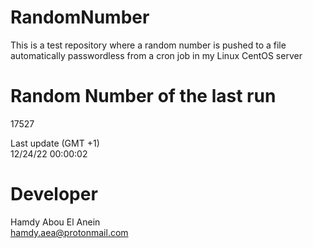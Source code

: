 # RandomNumber    
This is a test repository where a random number is pushed to a file automatically passwordless from a cron job in my Linux CentOS server    
# Random Number of the last run   
17527
      
Last update (GMT +1)    
12/24/22 00:00:02
# Developer    
Hamdy Abou El Anein   
hamdy.aea@protonmail.com
